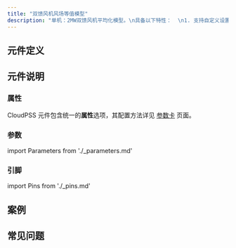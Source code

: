 ```yaml
---
title: "双馈风机风场等值模型"
description: "单机：2MW双馈风机平均化模型。\n具备以下特性：  \n1. 支持自定义设置变流器启动延时。\n2. 支持风速调节。\n3. 支持Crowbar控制的开启与关闭。\n4. 支持功率指令下发。\n5. 该模型既可作为独立算例使用，也可作为元件使用。\n6. 作为独立算例使用时，支持单元测试功能。\n"
---
```


## 元件定义

## 元件说明



### 属性

CloudPSS 元件包含统一的**属性**选项，其配置方法详见 [参数卡](docs/documents/software/10-xstudio/20-simstudio/40-workbench/20-function-zone/30-design-tab/30-param-panel/index.md) 页面。

### 参数

import Parameters from './_parameters.md'

<Parameters/>

### 引脚

import Pins from './_pins.md'

<Pins/>

## 案例

## 常见问题

